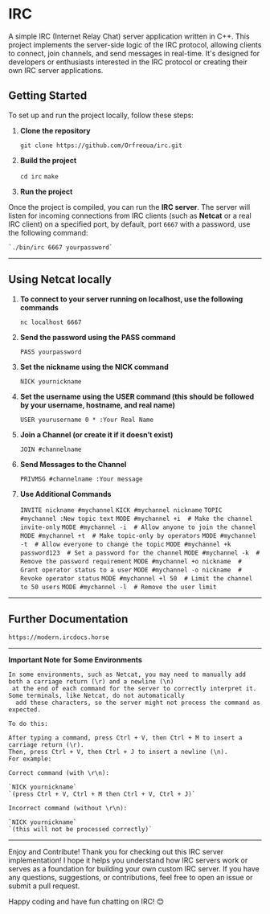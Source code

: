 # IRC

A simple IRC (Internet Relay Chat) server application written in C++. This project implements the server-side logic of the IRC protocol, allowing clients to connect, join channels, and send messages in real-time. It's designed for developers or enthusiasts interested in the IRC protocol or creating their own IRC server applications.

## Getting Started

To set up and run the project locally, follow these steps:

1. **Clone the repository**

   `git clone https://github.com/Orfreoua/irc.git`

2. **Build the project**

	`cd irc`
	`make`

3. **Run the project**

Once the project is compiled, you can run the **IRC server**. The server will listen for incoming connections
from IRC clients (such as **Netcat** or a real IRC client) on a specified port, by default, port `6667` with a password,
use the following command:

	`./bin/irc 6667 yourpassword`

_____________________________________________________________________________________________________________________________
## Using Netcat locally

1. **To connect to your server running on localhost, use the following commands**

	`nc localhost 6667`

2.	**Send the password using the PASS command**

	`PASS yourpassword`

3.	**Set the nickname using the NICK command**

	`NICK yournickname`

4.	**Set the username using the USER command (this should be followed by your username, hostname, and real name)**

	`USER yourusername 0 * :Your Real Name`

5. **Join a Channel (or create it if it doesn’t exist)**

	`JOIN #channelname`

6. **Send Messages to the Channel**

	`PRIVMSG #channelname :Your message`

7. **Use Additional Commands**

	`INVITE nickname #mychannel`
	`KICK #mychannel nickname`
	`TOPIC #mychannel :New topic text`
	`MODE #mychannel +i  # Make the channel invite-only`
	`MODE #mychannel -i  # Allow anyone to join the channel`
	`MODE #mychannel +t  # Make topic-only by operators`
	`MODE #mychannel -t  # Allow everyone to change the topic`
	`MODE #mychannel +k password123  # Set a password for the channel`
	`MODE #mychannel -k  # Remove the password requirement`
	`MODE #mychannel +o nickname  # Grant operator status to a user`
	`MODE #mychannel -o nickname  # Revoke operator status`
	`MODE #mychannel +l 50  # Limit the channel to 50 users`
	`MODE #mychannel -l  # Remove the user limit`

_____________________________________________________________________________________________________________________________

## Further Documentation
	https://modern.ircdocs.horse

_____________________________________________________________________________________________________________________________
**Important Note for Some Environments**

	In some environments, such as Netcat, you may need to manually add both a carriage return (\r) and a newline (\n)
	 at the end of each command for the server to correctly interpret it. Some terminals, like Netcat, do not automatically
	  add these characters, so the server might not process the command as expected.

	To do this:

	After typing a command, press Ctrl + V, then Ctrl + M to insert a carriage return (\r).
	Then, press Ctrl + V, then Ctrl + J to insert a newline (\n).
	For example:

	Correct command (with \r\n):

	`NICK yournickname`
	`(press Ctrl + V, Ctrl + M then Ctrl + V, Ctrl + J)`

	Incorrect command (without \r\n):

	`NICK yournickname`
	`(this will not be processed correctly)`

_____________________________________________________________________________________________________________________________

Enjoy and Contribute!
Thank you for checking out this IRC server implementation! I hope it helps you understand how IRC servers work or serves as a 
foundation for building your own custom IRC server. If you have any questions, suggestions, or contributions,
feel free to open an issue or submit a pull request.

Happy coding and have fun chatting on IRC! 😊